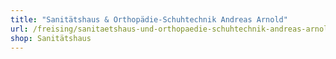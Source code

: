 ```yaml
---
title: "Sanitätshaus & Orthopädie-Schuhtechnik Andreas Arnold"
url: /freising/sanitaetshaus-und-orthopaedie-schuhtechnik-andreas-arnold/
shop: Sanitätshaus
---
```

